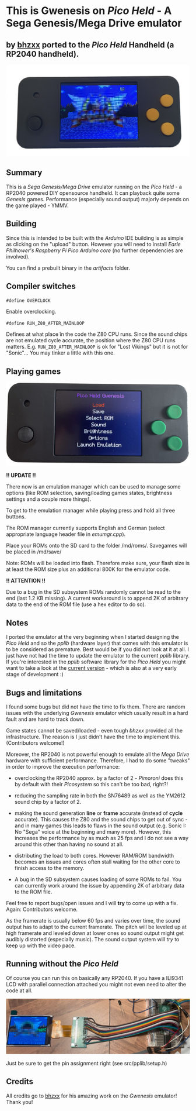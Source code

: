 # This is Gwenesis on *Pico Held* - A Sega Genesis/Mega Drive emulator 

## by [bhzxx](https://github.com/bzhxx) ported to the *Pico Held* Handheld (a RP2040 handheld).

![Pico Held picture 1](images/gwenesis_running.jpg)

## Summary

This is a *Sega Genesis/Mega Drive* emulator running on the *Pico Held* - a RP2040 powered DIY opensource handheld.
It can playback quite some *Genesis* games. Performance (especially sound output) majorly depends on the game played - YMMV.

## Building

Since this is intended to be built with the *Arduino* IDE building is as simple as clicking on the "upload" button. However you will need to install *Earle Philhower's* *Raspberry Pi Pico Arduino core* (no further dependencies are involved).

You can find a prebuilt binary in the *artifacts* folder.

## Compiler switches

`#define OVERCLOCK`

Enable overclocking.

`#define RUN_Z80_AFTER_MAINLOOP`

Defines at what place în the code the Z80 CPU runs. Since the sound chips are not emulated cycle accurate, the position where the Z80 CPU runs matters. E.g. `RUN_Z80_AFTER_MAINLOOP` is ok for "Lost Vikings" but it is not for "Sonic"... You may tinker a little with this one.

## Playing games

![Emulation manager](images/emumgr.jpg)

**!! UPDATE !!**

There now is an emulation manager which can be used to manage some options (like ROM selection, saving/loading games states, brightness settings and a couple more things).

To get to the emulation manager while playing press and hold all three buttons.

The ROM manager currently supports English and German (select appropriate language header file in *emumgr.cpp*).

Place your ROMs onto the SD card to the folder /md/roms/. Savegames will be placed in /md/save/

Note: ROMs will be loaded into flash. Therefore make sure, your flash size is at least the ROM size plus an additional 800K for the emulator code.

**!! ATTENTION !!**

Due to a bug in the SD subsystem ROMs randomly cannot be read to the end (last 1.2 KB missing). A current workaround is to append 2K of arbitrary data to the end of the ROM file (use a hex editor to do so).

## Notes

I ported the emulator at the very beginning when I started designing the *Pico Held* and so the *pplib* (hardware layer) that comes with this emulator is to be considered as premature. Best would be if you did not look at it at all. I just have not had the time to update the emulator to the current *pplib* library. If you're interested in the *pplib* software library for the *Pico Held* you might want to take a look at the [current version](https://github.com/fcipaq/picohero_pplib) - which is also at a very early stage of development :)

## Bugs and limitations

I found some bugs but did not have the time to fix them. There are random issues with the underlying *Gwenesis* emulator which usually result in a hard fault and are hard to track down.

Game states cannot be saved/loaded - even tough *bhzxx* provided all the infrastructure. The reason is I just didn't have the time to implement this. (Contributors welcome!)

Moreover, the RP2040 is not powerful enough to emulate all the *Mega Drive* hardware with sufficient performance. Therefore, I had to do some "tweaks" in order to improve the execution performance:

- overclocking the RP2040 approx. by a factor of 2 - *Pimoroni* does this by default with their *Picosystem* so this can't be too bad, right?!

- reducing the sampling rate in both the SN76489 as well as the YM2612 sound chip by a factor of 2.

- making the sound generation **line** or **frame** accurate (instead of **cycle** accurate). This causes the Z80 and the sound chips to get out of sync - and in many games this leads to flaws in the sound output (e.g. Sonic I: No "Sega" voice at the beginning and many more). However, this increases the performance by as much as 25 fps and I do not see a way around this other than having no sound at all.

- distributing the load to both cores. However RAM/ROM bandwidth becomes an issues and cores often stall waiting for the other core to finish access to the memory.

- A bug in the SD subsystem causes loading of some ROMs to fail. You can currently work around the issue by appending 2K of arbitrary data to the ROM file.

Feel free to report bugs/open issues and I will **try** to come up with a fix. Again: Contributors welcome.

As the framerate is usually below 60 fps and varies over time, the sound output has to adapt to the current framerate. The pitch will be leveled up at high framerate and leveled down at lower ones so sound output might get audibly distorted (especially music). The sound output system will *try* to keep up with the video pace.

## Running without the *Pico Held*

Of course you can run this on basically any RP2040. If you have a ILI9341 LCD with parallel connection attached you might not even need to alter the code at all.

![Genesis on the breadboard](images/md_breadboard.jpg)

Just be sure to get the pin assignment right (see src/pplib/setup.h)

## Credits

All credits go to [bhzxx](https://github.com/bzhxx/gwenesis) for his amazing work on the *Gwenesis* emulator! Thank you!



